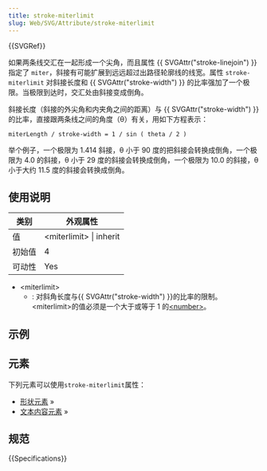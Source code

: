 ```yaml
---
title: stroke-miterlimit
slug: Web/SVG/Attribute/stroke-miterlimit
---
```


{{SVGRef}}

如果两条线交汇在一起形成一个尖角，而且属性 {{ SVGAttr("stroke-linejoin") }} 指定了 `miter`，斜接有可能扩展到远远超过出路径轮廓线的线宽。属性 `stroke-miterlimit` 对斜接长度和 {{ SVGAttr("stroke-width") }} 的比率强加了一个极限。当极限到达时，交汇处由斜接变成倒角。

斜接长度（斜接的外尖角和内夹角之间的距离）与 {{ SVGAttr("stroke-width") }} 的比率，直接跟两条线之间的角度（θ）有关，用如下方程表示：

```plain
miterLength / stroke-width = 1 / sin ( theta / 2 )
```

举个例子，一个极限为 1.414 斜接，θ 小于 90 度的把斜接会转换成倒角，一个极限为 4.0 的斜接，θ 小于 29 度的斜接会转换成倒角，一个极限为 10.0 的斜接，θ 小于大约 11.5 度的斜接会转换成倒角。

## 使用说明

| 类别   | 外观属性                 |
| ------ | ------------------------ |
| 值     | \<miterlimit> \| inherit |
| 初始值 | 4                        |
| 可动性 | Yes                      |

- \<miterlimit>
  - : 对斜角长度与{{ SVGAttr("stroke-width") }}的比率的限制。\<miterlimit>的值必须是一个大于或等于 1 的[\<number>](/zh-CN/SVG/Content_type#Number)。

## 示例

## 元素

下列元素可以使用`stroke-miterlimit`属性：

- [形状元素](/zh-CN/SVG/Element#Shape) »
- [文本内容元素](/zh-CN/SVG/Element#TextContent) »

## 规范

{{Specifications}}
